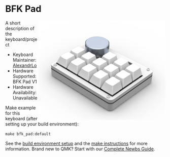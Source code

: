# BFK Pad

<img src="https://github.com/AlexandrLo/bfk-pad/blob/master/images/1.png?raw=true" width="400" align="right" />

A short description of the keyboard/project

* Keyboard Maintainer: [AlexandrLo](https://github.com/AlexandrLo)
* Hardware Supported: BFK Pad V1
* Hardware Availability: Unavailable

Make example for this keyboard (after setting up your build environment):

    make bfk_pad:default

See the [build environment setup](https://docs.qmk.fm/#/getting_started_build_tools) and the [make instructions](https://docs.qmk.fm/#/getting_started_make_guide) for more information. Brand new to QMK? Start with our [Complete Newbs Guide](https://docs.qmk.fm/#/newbs).
